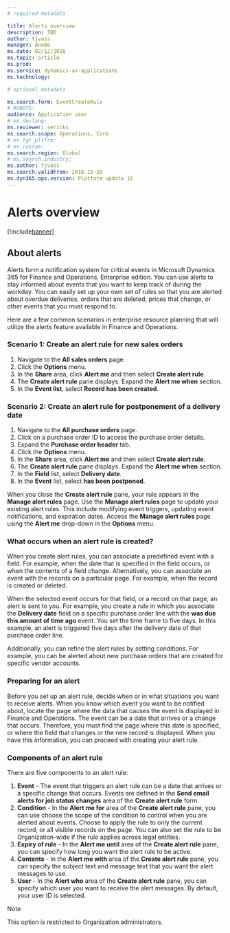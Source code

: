 ```yaml
---
# required metadata

title: Alerts overview
description: TBD
author: tjvass
manager: AnnBe
ms.date: 02/12/2018
ms.topic: article
ms.prod: 
ms.service: dynamics-ax-applications
ms.technology: 

# optional metadata

ms.search.form: EventCreateRule
# ROBOTS:
audience: Application user
# ms.devlang: 
ms.reviewer: sericks
ms.search.scope: Operations, Core
# ms.tgt_pltfrm: 
# ms.custom:
ms.search.region: Global
# ms.search.industry:
ms.author: tjvass
ms.search.validFrom: 2018-15-28
ms.dyn365.ops.version: Platform update 15
---
```


# Alerts overview

[!include[banner](../includes/banner.md)]

## About alerts
Alerts form a notification system for critical events in Microsoft Dynamics 365 for Finance and Operations, Enterprise edition. You can use alerts to stay informed about events that you want to keep track of during the workday. You can easily set up your own set of rules so that you are alerted about overdue deliveries, orders that are deleted, prices that change, or other events that you must respond to.

Here are a few common scenarios in enterprise resource planning that will utilize the alerts feature available in Finance and Operations.

### Scenario 1:  Create an alert rule for new sales orders
   1. Navigate to the **All sales orders** page.
   2. Click the **Options** menu.
   3. In the **Share** area, click **Alert me** and then select  **Create alert rule**.
   4. The **Create alert rule** pane displays. Expand the **Alert me when** section. 
   5. In the **Event list**, select **Record has been created**. 

### Scenario 2:  Create an alert rule for postponement of a delivery date
   1. Navigate to the **All purchase orders** page.
   2. Click on a purchase order ID to access the purchase order details.
   3. Expand the **Purchase order header** tab. 
   4. Click the **Options** menu.
   5. In the **Share** area, click **Alert me** and then select  **Create alert rule**.
   6. The **Create alert rule** pane displays. Expand the **Alert me when** section. 
   7. In the **Field** list, select **Delivery date**.
   8. In the **Event** list, select **has been postponed**. 
	
When you close the **Create alert rule** pane, your rule appears in the **Manage alert rules** page.  Use the **Manage alert rules** page to update your existing alert rules.  This include modifying event triggers, updating event notifications, and expiration dates.  Access the **Manage alert rules** page using the **Alert me** drop-down in the **Options** menu.

### What occurs when an alert rule is created?
When you create alert rules, you can associate a predefined event with a field. For example, when the date that is specified in the field occurs, or when the contents of a field change. Alternatively, you can associate an event with the records on a particular page. For example, when the record is created or deleted. 

When the selected event occurs for that field, or a record on that page, an alert is sent to you. For example, you create a rule in which you associate the **Delivery date** field on a specific purchase order line with the **was due this amount of time ago** event. You set the time frame to five days. In this example, an alert is triggered five days after the delivery date of that purchase order line. 

Additionally, you can refine the alert rules by setting conditions. For example, you can be alerted about new purchase orders that are created for specific vendor accounts. 

### Preparing for an alert
Before you set up an alert rule, decide when or in what situations you want to receive alerts. When you know which event you want to be notified about, locate the page where the data that causes the event is displayed in Finance and Operations. The event can be a date that arrives or a change that occurs. Therefore, you must find the page where this date is specified, or where the field that changes or the new record is displayed. When you have this information, you can proceed with creating your alert rule.

### Components of an alert rule
There are five components to an alert rule:

   1. **Event** - The event that triggers an alert rule can be a date that arrives or a specific change that occurs. Events are defined in the **Send email alerts for job status changes** area of the **Create alert rule** form.
   2. **Condition** - In the **Alert me for** area of the **Create alert rule** pane, you can use choose the scope of the condition to control when you are alerted about events.  Choose to apply the rule to only the current record, or all visible records on the page.  You can also set the rule to be Organization-wide if the rule applies across legal entities.
   3. **Expiry of rule** - In the **Alert me until** area of the **Create alert rule** pane, you can specify how long you want the alert rule to be active.
   4. **Contents** - In the **Alert me with** area of the **Create alert rule** pane, you can specify the subject text and message text that you want the alert messages to use. 
   5. **User** - In the **Alert who** area of the **Create alert rule** pane, you can specify which user you want to receive the alert messages. By default, your user ID is selected.  
   > [!Note]
   > This option is restricted to Organization administrators.

